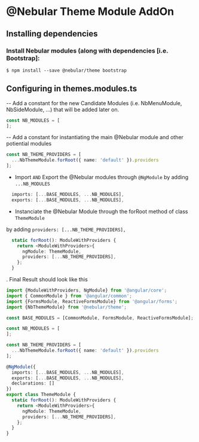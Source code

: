 
# @Nebular Theme Module AddOn

## Installing dependencies

### Install Nebular modules (along with dependencies [i.e. Bootstrap]:

```
$ npm install --save @nebular/theme bootstrap
```

## Configuring in themes.modules.ts

-- Add a constant for the new Candidate Modules (i.e. NbMenuModule, NbSideModule, ...) that will be added later on.

```Typescript
const NB_MODULES = [
];
```

-- Add a constant for instantiating the main @Nebular module and other potiential modules

```Typescript
const NB_THEME_PROVIDERS = [
  ...NbThemeModule.forRoot({ name: 'default' }).providers
];
```


* Import `AND` Export the @Nebular modules through `@NgModule` by adding `...NB_MODULES`
```Typescript
  imports: [...BASE_MODULES, ...NB_MODULES],
  exports: [...BASE_MODULES, ...NB_MODULES],
```

* Instanciate the @Nebular Module through the forRoot method of class `ThemeModule` 

by adding `providers: [...NB_THEME_PROVIDERS],`

```Typescript
  static forRoot(): ModuleWithProviders {
    return <ModuleWithProviders>{
      ngModule: ThemeModule,
      providers: [...NB_THEME_PROVIDERS],
    };
  }

```

. Final Result should look like this

```Typescript
import {ModuleWithProviders, NgModule} from '@angular/core';
import { CommonModule } from '@angular/common';
import {FormsModule, ReactiveFormsModule} from '@angular/forms';
import {NbThemeModule} from '@nebular/theme';

const BASE_MODULES = [CommonModule, FormsModule, ReactiveFormsModule];

const NB_MODULES = [
];

const NB_THEME_PROVIDERS = [
  ...NbThemeModule.forRoot({ name: 'default' }).providers
];

@NgModule({
  imports: [...BASE_MODULES, ...NB_MODULES],
  exports: [...BASE_MODULES, ...NB_MODULES],
  declarations: []
})
export class ThemeModule {
  static forRoot(): ModuleWithProviders {
    return <ModuleWithProviders>{
      ngModule: ThemeModule,
      providers: [...NB_THEME_PROVIDERS],
    };
  }
}
```
